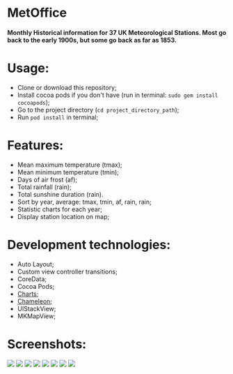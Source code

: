 # MetOffice
#### Monthly Historical information for 37 UK Meteorological Stations. Most go back to the early 1900s, but some go back as far as 1853.

# Usage:
- Clone or download this repository;
- Install cocoa pods if you don't have (run in terminal: `sudo gem install cocoapods`);
- Go to the project directory (`cd project_directory_path`);
- Run `pod install` in terminal;

# Features:
- Mean maximum temperature (tmax);
- Mean minimum temperature (tmin);
- Days of air frost (af);
- Total rainfall (rain);
- Total sunshine duration (rain).
- Sort by year, average: tmax, tmin, af, rain, rain;
- Statistic charts for each year;
- Display station location on map;

# Development technologies:
- Auto Layout;
- Custom view controller transitions;
- CoreData;
- Cocoa Pods;
- [Charts](https://github.com/danielgindi/Charts);
- [Chameleon](https://github.com/ViccAlexander/Chameleon);
- UIStackView;
- MKMapView;


# Screenshots:
![](https://raw.github.com/MaryDort/MetOffice/master/Screenshots/Screenshot-1.png)
![](https://raw.github.com/MaryDort/MetOffice/master/Screenshots/Screenshot-2.png)
![](https://raw.github.com/MaryDort/MetOffice/master/Screenshots/Screenshot-3.png)
![](https://raw.github.com/MaryDort/MetOffice/master/Screenshots/Screenshot-4.png)
![](https://raw.github.com/MaryDort/MetOffice/master/Screenshots/Screenshot-5.png)
![](https://raw.github.com/MaryDort/MetOffice/master/Screenshots/Screenshot-6.png)
![](https://raw.github.com/MaryDort/MetOffice/master/Screenshots/Screenshot-7.png)
![](https://raw.github.com/MaryDort/MetOffice/master/Screenshots/Screenshot-8.png)